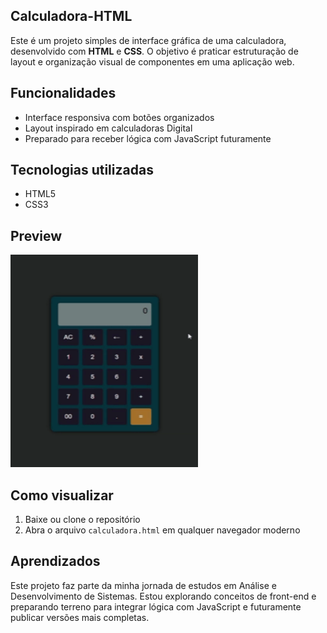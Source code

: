 ## Calculadora-HTML

Este é um projeto simples de interface gráfica de uma calculadora, desenvolvido com **HTML** e **CSS**. O objetivo é praticar estruturação de layout e organização visual de componentes em uma aplicação web.

## Funcionalidades

- Interface responsiva com botões organizados
- Layout inspirado em calculadoras Digital
- Preparado para receber lógica com JavaScript futuramente

## Tecnologias utilizadas

- HTML5
- CSS3

## Preview
<img width="300" height="340" alt="image" src="gif-calculadora.gif" />

## Como visualizar

1. Baixe ou clone o repositório
2. Abra o arquivo `calculadora.html` em qualquer navegador moderno

## Aprendizados

Este projeto faz parte da minha jornada de estudos em Análise e Desenvolvimento de Sistemas. Estou explorando conceitos de front-end e preparando terreno para integrar lógica com JavaScript e futuramente publicar versões mais completas.

